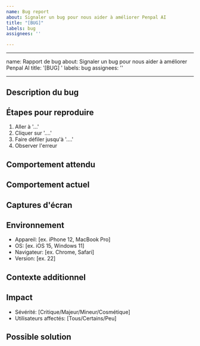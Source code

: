 ```yaml
---
name: Bug report
about: Signaler un bug pour nous aider à améliorer Penpal AI
title: "[BUG]"
labels: bug
assignees: ''

---
```


---

name: Rapport de bug
about: Signaler un bug pour nous aider à améliorer Penpal AI
title: '[BUG] '
labels: bug
assignees: ''

---

## Description du bug

<!-- Une description claire et concise du bug -->

## Étapes pour reproduire

1. Aller à '...'
2. Cliquer sur '....'
3. Faire défiler jusqu'à '....'
4. Observer l'erreur

## Comportement attendu

<!-- Une description claire et concise de ce que vous attendiez qu'il se passe -->

## Comportement actuel

<!-- Ce qui se passe actuellement -->

## Captures d'écran

<!-- Si applicable, ajoutez des captures d'écran pour aider à expliquer votre problème -->

## Environnement

- Appareil: [ex. iPhone 12, MacBook Pro]
- OS: [ex. iOS 15, Windows 11]
- Navigateur: [ex. Chrome, Safari]
- Version: [ex. 22]

## Contexte additionnel

<!-- Ajoutez tout autre contexte concernant le problème ici -->

## Impact

- Sévérité: [Critique/Majeur/Mineur/Cosmétique]
- Utilisateurs affectés: [Tous/Certains/Peu]

## Possible solution

<!-- Si vous avez une idée de la solution, décrivez-la ici -->
